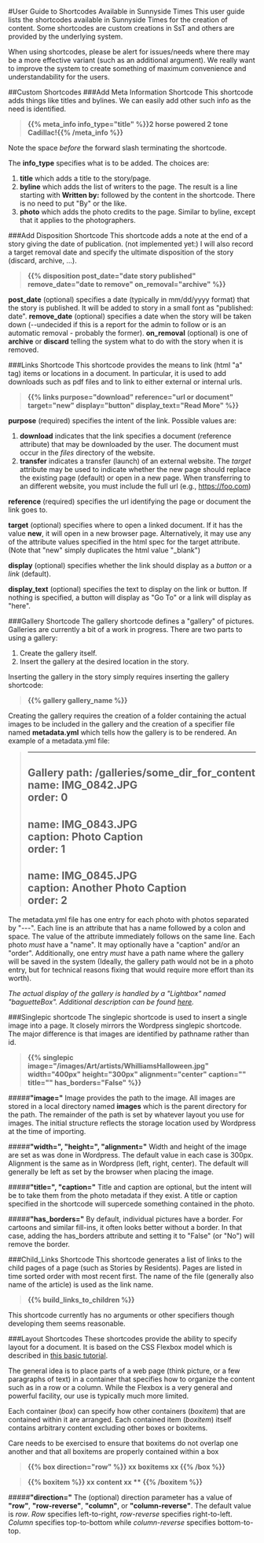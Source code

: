 #User Guide to Shortcodes Available in Sunnyside Times
This user guide lists the shortcodes available in Sunnyside Times for the creation of content.  Some
shortcodes are custom creations in SsT and others are provided by the underlying system. 

When using shortcodes, please be alert for issues/needs where there may be a more effective variant (such
as an additional argument).  We really want to improve the system to create something of maximum
convenience and understandability for the users.

##Custom Shortcodes
###Add Meta Information Shortcode
This shortcode adds things like titles and bylines.  We can easily add other such info as the need is 
identified.  

> **\{\{% meta_info info_type="title" %\}\}2 horse powered 2 tone Cadillac!\{\{% /meta_info %\}\}**

Note the space *before* the forward slash terminating the shortcode.

The **info_type** specifies what is to be added.  The choices are:

1. **title** which adds a title to the story/page.
2. **byline** which adds the list of writers to the page.  The result is a line starting with **Written by:** 
   followed by the content in the shortcode.  There is no need to put "By" or the like.
3. **photo** which adds the photo credits to the page.  Similar to byline, except that it applies to
    the photographers.
    
###Add Disposition Shortcode
This shortcode adds a note at the end of a story giving the date of publication.  (not implemented yet:) I will 
also record a target removal date and specify the ultimate disposition of the story (discard, archive, ...). 

> **\{\{% disposition post_date="date story published" remove_date="date to remove" on_removal="archive" %\}\}**

**post_date** (optional) specifies a date (typically in mm/dd/yyyy format) that the story is published.  It will 
be added to story in a small font as "published: date".
**remove_date** (optional) specifies a date when the story will be taken down (--undecided if this is a report for 
the admin to follow or is an automatic removal - probably the former).
**on_removal** (optional) is one of **archive** or **discard** telling the system what to do with the story
when it is removed.

###Links Shortcode
This shortcode provides the means to link (html "a" tag) items or locations in a document.  In particular,
it is used to add downloads such as pdf files and to link to either external or internal urls.

> **\{\{% links purpose="download" reference="url or document" target="new" display="button" display_text="Read More" %\}\}**

**purpose** (required) specifies the intent of the link.  Possible values are:

1. **download** indicates that the link specifies a document (reference attribute) that may be
downloaded by the user.  The document must occur in the *files* directory of the website. 
2. **transfer** indicates a transfer (launch) of an external website.  The *target* attribute 
may be used to indicate whether the new page should replace the existing page (default) or 
open in a new page.  When transferring to an different website, you must include the full url
(e.g., https://foo.com)

**reference** (required) specifies the url identifying the page or document the link goes to.

**target** (optional) specifies where to open a linked document.  If it has the value **new**, it 
will open in a new browser page.  Alternatively, it may use any of the attribute values specified
in the html spec for the target attribute. (Note that "new" simply duplicates the html value "_blank")

**display** (optional) specifies whether the link should display as a *button* or a *link* (default).

**display_text** (optional) specifies the text to display on the link or button.  If nothing is specified,
a button will display as "Go To" or a link will display as "here".

###Gallery Shortcode
The gallery shortcode defines a "gallery" of pictures.  Galleries are currently a bit of a 
work in progress. There are two parts to using a gallery:

1. Create the gallery itself.
2. Insert the gallery at the desired location in the story.

Inserting the gallery in the story simply requires inserting the gallery shortcode:

>**\{\{% gallery gallery_name %\}\}**

Creating the gallery requires the creation of a folder containing the actual images to be included in the 
gallery and the creation of a specifier file named **metadata.yml** which tells how the gallery is to be rendered.
An example of a metadata.yml file:
>---
>Gallery path: /galleries/some_dir_for_content
>name: IMG_0842.JPG  
>order: 0  
>---
>name: IMG_0843.JPG  
>caption: Photo Caption   
>order: 1  
>---
>name: IMG_0845.JPG  
>caption: Another Photo Caption  
>order: 2  
>---

The metadata.yml file has one entry for each photo with photos separated by "---".  Each line is
an attribute that has a name followed by a colon and space. The value of the attribute immediately
follows on the same line. Each photo *must* have a "name".  It may optionally have a "caption" and/or
an "order".  Additionally, one entry *must* have a path name where the gallery will be saved 
in the system (Ideally, the gallery path would not be in a photo entry, but for technical reasons
fixing that would require more effort than its worth). 

*The actual display of the gallery is handled by a "Lightbox" named "baguetteBox".  Additional 
description can be found [here](https://getnikola.com/handbook.html#images-and-galleries).*

###Singlepic shortcode
The singlepic shortcode is used to insert a single image into a page.  It closely mirrors the Wordpress singlepic
shortcode.  The major difference is that images are identified by pathname rather than id.

> **\{\{% singlepic image="/images/Art/artists/WhilliamsHalloween.jpg" width="400px" height="300px" 
> alignment="center" caption="" title="" has_borders="False" %\}\}**

#####**"image="**
Image provides the path to the image. All images are stored in a local directory named
**images** which is the parent directory for the path.  The remainder of the path is set
by whatever layout you use for images.  The initial structure reflects the storage
location used by Wordpress at the time of importing.

#####**"width=", "height=", "alignment="**
Width and height of the image are set as was done in Wordpress.  The default value in 
each case is 300px. Alignment is the same as in Wordpress (left, right, center).  The 
default will generally be left as set by the browser when placing the image. 

#####**"title=", "caption="**
Title and caption are optional, but the intent will be to take them from the photo
metadata if they exist.  A title or caption specified in the shortcode will supercede
something contained in the photo.

#####**"has_borders="**
By default, individual pictures have a border.  For cartoons and similar fill-ins, it often
looks better without a border.  In that case, adding the has_borders attribute and setting it
to "False" (or "No") will remove the border.  

###Child_Links Shortcode
This shortcode generates a list of links to the child pages of a page (such as Stories by Residents).  Pages 
are listed in time sorted order with most recent first. The name of the file (generally also name of the article) 
is used as the link name.

> **\{\{% build_links_to_children %\}\}**

This shortcode currently has no arguments or other specifiers though developing them seems reasonable.

###Layout Shortcodes
These shortcodes provide the ability to specify layout for a document.  It is based on the CSS
Flexbox model which is described in 
[this basic tutorial](https://www.quackit.com/css/flexbox/tutorial/flexbox_introduction.cfm).

The general idea is to place parts of a web page (think picture, or a few paragraphs of text) in 
a container that specifies how to organize the content such as in a row or a column.  While the
Flexbox is a very general and powerful facility, our use is typically much more limited.

Each container (*box*) can specify how other containers (*boxitem*) that are contained within it
are arranged.  Each contained item (*boxitem*) itself contains arbitrary content excluding other
boxes or boxitems.  

Care needs to be exercised to ensure that boxitems do not overlap one another and that 
all boxitems are properly contained within a box

> **\{\{% box direction="row" %\}\} xx boxitems xx \{\{% /box %\}\}**

> **\{\{% boxitem  %\}\} xx content xx ** \{\{% /boxitem %\}\}**


#####**"direction="**
The (optional) direction parameter has a value of **"row"**, **"row-reverse"**, 
**"column"**, or **"column-reverse"**.  The default value is *row*.  *Row* specifies
left-to-right, *row-reverse* specifies right-to-left.  *Column* specifies top-to-bottom
while *column-reverse* specifies bottom-to-top.




